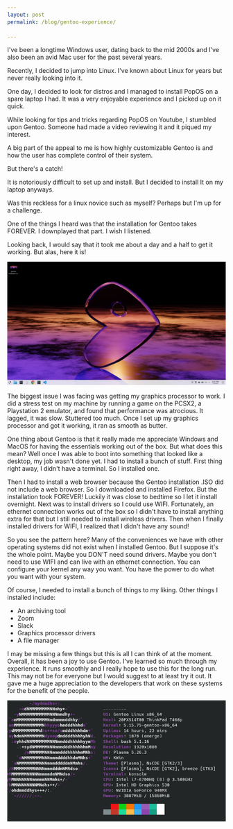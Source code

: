 ```yaml
---
layout: post
permalink: /blog/gentoo-experience/

---
```



I've been a longtime Windows user, dating back to the mid 2000s and I've also been an avid Mac user for the past
several years.

Recently, I decided to jump into Linux. I've known about Linux for years but never really looking into it.


One day, I decided to look for distros and I managed to install PopOS on a spare laptop I had. It was a very enjoyable experience and I picked up on it quick.

While looking for tips and tricks regarding PopOS on Youtube, I stumbled upon Gentoo. Someone had made a video reviewing it and it piqued my interest.

A big part of the appeal to me is how highly customizable Gentoo is and how the user has complete control of their system.

But there's a catch!

It is notoriously difficult to set up and install. But I decided to install It on my laptop anyways. 

Was this reckless for a linux novice such as myself? Perhaps but I'm up for a challenge.

One of the things I heard was that the installation for Gentoo takes FOREVER. I downplayed that part. I wish I
listened.

Looking back, I would say that it took me about a day and a half to get it working. But alas, here it is!

![gentooworking](/images/gentoo-background.png)

The biggest issue I was facing was getting my graphics processor to work. I did a stress test on my machine by
running a game on the PCSX2, a Playstation 2 emulator, and found that performance was atrocious. It lagged, it
was slow. Stuttered too much. Once I set up
my graphics processor and got it working, it ran as smooth as butter.

One thing about Gentoo is that it really made me appreciate Windows and MacOS for having the essentials working
out of the box. But what does this mean?
Well once I was able to boot into something that looked like a desktop, my job wasn't done yet.
I had to install a bunch of stuff. First thing right away, I didn't have a terminal. So I installed one.

Then I had to install a web browser because the Gentoo installation .ISO did not include a web browser.
So I downloaded and installed Firefox. But the installation took FOREVER! Luckily it was close to bedtime so I
let it install overnight.
Next was to install drivers so I could use WIFI. Fortunately, an ethernet connection works out of the box so I
didn't have to install anything extra for that but I still needed to install wireless drivers.
Then when I finally installed drivers for WIFI, I realized that I didn't have any sound!

So you see the pattern here? Many of the conveniences we have with other operating systems did not exist when I
installed Gentoo.
But I suppose it's the whole point. Maybe you DON'T need sound drivers. Maybe you don't need to use WIFI and can
live with an ethernet connection. You can configure your kernel any way you want.
You have the power to do what you want with your system.

Of course, I needed to install a bunch of things to my liking. Other things I installed include:

- An archiving tool
- Zoom
- Slack
- Graphics processor drivers
- A file manager

I may be missing a few things but this is all I can think of at the moment.
Overall, it has been a joy to use Gentoo. I've learned so much through my experience. It runs smoothly
and I really hope to use this for the long run. This may not be for everyone but I would suggest to at least try
it out. It gave me a huge appreciation to the developers that work on these systems for the benefit of the
people.


![gentoo console](/images/gentoo-konsole.png)